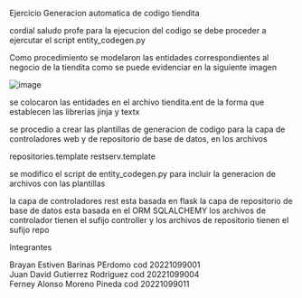  
 Ejercicio  Generacion automatica de codigo tiendita  
 
 cordial saludo profe 
 para la ejecucion del codigo se debe proceder a ejercutar el script entity_codegen.py  
 
 Como procedimiento se modelaron las entidades correspondientes al negocio de la tiendita como se puede evidenciar en la siguiente imagen 
 
 ![image](https://user-images.githubusercontent.com/90980492/201242872-6f7a53a2-6527-44ac-b4f5-02f3862ce59e.png)

 se colocaron las entidades en el archivo tiendita.ent de la forma que establecen las librerias jinja y textx

 se procedio a crear las plantillas de generacion de codigo para la capa de controladores web y de repositorio de base de datos, en los archivos 
 
 repositories.template 
 restserv.template 
 
 se modifico el script de entity_codegen.py para incluir la generacion de archivos con las plantillas
 
 la capa de controladores rest esta basada en flask 
 la capa de repositorio de base de datos esta basada en el ORM SQLALCHEMY
 los archivos de controlador tienen el sufijo controller y los archivos de repositorio tienen el sufijo repo  
 
Integrantes 

Brayan Estiven Barinas PErdomo cod 20221099001 <br/>
Juan David Gutierrez Rodriguez cod 20221099004  <br/>
Ferney Alonso Moreno Pineda cod 20221099011
 
 

